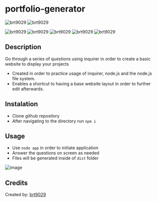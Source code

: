# portfolio-generator
![brt9029](https://img.shields.io/github/license/brt9029/portfolio-generator)
![brt9029](https://img.shields.io/github/last-commit/brt9029/portfolio-generator)  

![brt9029](https://img.shields.io/badge/-javascript-yellow)
![brt9029](https://img.shields.io/badge/-css-blue)
![brt9029](https://img.shields.io/badge/-node-brightgreen)
![brt9029](https://img.shields.io/badge/-inquirer-blueviolet)
![brt9029](https://img.shields.io/badge/-bootstrap-orange)

## Description

Go through a series of questions using inquirer in order to create a basic website to display your projects

- Created in order to practice usage of inquirer, node.js and the node.js file system.
- Enables a shortcut to having a base website layout in order to further edit afterwards.

## Instalation

- Clone github repository
- After navigating to the directory run ```npm i```

## Usage

- Use ```node app``` in order to initiate application
- Answer the questions on screen as needed
- Files will be generated inside of ```dist``` folder

![image](https://user-images.githubusercontent.com/26530136/182007717-9b3f3a7b-583b-4ee4-9831-cdb5b155f49d.png)

## Credits

Created by: [brt9029](www.github.com/brt9029 "GitHub Profile Link")
